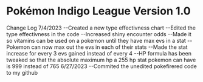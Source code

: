 # Pokémon Indigo League Version 1.0

Change Log
7/4/2023
--Created a new type effectivness chart
--Edited the type effectivness in the code
--Increased shiny encounter odds
--Made it so vitamins can be used on a pokemon until they have max evs in a stat
--Pokemon can now max out the evs in each of their stats
--Made the stat increase for every 3 evs gained instead of every 4
--HP formula has been tweaked so that the absolute maximum hp a 255 hp stat pokemon can have is 999 instead of 765
6/27/2023
--Commited the unedited pokefirered code to my github
